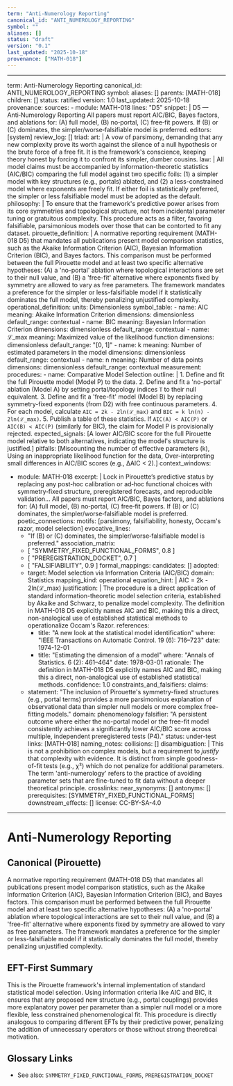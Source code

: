 ```yaml
---
term: "Anti-Numerology Reporting"
canonical_id: "ANTI_NUMEROLOGY_REPORTING"
symbol: ""
aliases: []
status: "draft"
version: "0.1"
last_updated: "2025-10-18"
provenance: ["MATH-018"]
---
```


---
term: Anti-Numerology Reporting
canonical_id: ANTI_NUMEROLOGY_REPORTING
symbol: 
aliases: []
parents: [MATH-018]
children: []
status: ratified
version: 1.0
last_updated: 2025-10-18
provenance:
  sources:
    - module: MATH-018
      lines: "D5"
      snippet: |
        D5 — Anti‑Numerology Reporting
        All papers must report AIC/BIC, Bayes factors, and ablations for: (A) full model, (B) no‑portal, (C) free‑fit powers. If (B) or (C) dominates, the simpler/worse‑falsifiable model is preferred.
  editors: [system]
  review_log: []
triad:
  art: |
    A vow of parsimony, demanding that any new complexity prove its worth against the silence of a null hypothesis or the brute force of a free fit. It is the framework's conscience, keeping theory honest by forcing it to confront its simpler, dumber cousins.
  law: |
    All model claims must be accompanied by information-theoretic statistics (AIC/BIC) comparing the full model against two specific foils: (1) a simpler model with key structures (e.g., portals) ablated, and (2) a less-constrained model where exponents are freely fit. If either foil is statistically preferred, the simpler or less falsifiable model must be adopted as the default.
  philosophy: |
    To ensure that the framework's predictive power arises from its core symmetries and topological structure, not from incidental parameter tuning or gratuitous complexity. This procedure acts as a filter, favoring falsifiable, parsimonious models over those that can be contorted to fit any dataset.
pirouette_definition: |
  A normative reporting requirement (MATH-018 D5) that mandates all publications present model comparison statistics, such as the Akaike Information Criterion (AIC), Bayesian Information Criterion (BIC), and Bayes factors. This comparison must be performed between the full Pirouette model and at least two specific alternative hypotheses: (A) a 'no-portal' ablation where topological interactions are set to their null value, and (B) a 'free-fit' alternative where exponents fixed by symmetry are allowed to vary as free parameters. The framework mandates a preference for the simpler or less-falsifiable model if it statistically dominates the full model, thereby penalizing unjustified complexity.
operational_definition:
  units: Dimensionless
  symbol_table:
    - name: AIC
      meaning: Akaike Information Criterion
      dimensions: dimensionless
      default_range: contextual
    - name: BIC
      meaning: Bayesian Information Criterion
      dimensions: dimensionless
      default_range: contextual
    - name: ℒ_max
      meaning: Maximized value of the likelihood function
      dimensions: dimensionless
      default_range: "[0, 1]"
    - name: k
      meaning: Number of estimated parameters in the model
      dimensions: dimensionless
      default_range: contextual
    - name: n
      meaning: Number of data points
      dimensions: dimensionless
      default_range: contextual
  measurement:
    procedures:
      - name: Comparative Model Selection
        outline: |
          1. Define and fit the full Pirouette model (Model P) to the data.
          2. Define and fit a 'no-portal' ablation (Model A) by setting portal/topology indices `T` to their null equivalent.
          3. Define and fit a 'free-fit' model (Model B) by replacing symmetry-fixed exponents (from D2) with free continuous parameters.
          4. For each model, calculate `AIC = 2k - 2ln(ℒ_max)` and `BIC = k ln(n) - 2ln(ℒ_max)`.
          5. Publish a table of these statistics. If `AIC(A) < AIC(P)` or `AIC(B) < AIC(P)` (similarly for BIC), the claim for Model P is provisionally rejected.
        expected_signals: [A lower AIC/BIC score for the full Pirouette model relative to both alternatives, indicating the model's structure is justified.]
        pitfalls: [Miscounting the number of effective parameters (k), Using an inappropriate likelihood function for the data, Over-interpreting small differences in AIC/BIC scores (e.g., ΔAIC < 2).]
context_windows:
  - module: MATH-018
    excerpt: |
      Lock in Pirouette’s predictive status by replacing any post‑hoc calibration or ad‑hoc functional choices with symmetry‑fixed structure, preregistered forecasts, and reproducible validation... All papers must report AIC/BIC, Bayes factors, and ablations for: (A) full model, (B) no‑portal, (C) free‑fit powers. If (B) or (C) dominates, the simpler/worse‑falsifiable model is preferred.
poetic_connections:
  motifs: [parsimony, falsifiability, honesty, Occam's razor, model selection]
  evocative_lines:
    - "If (B) or (C) dominates, the simpler/worse‑falsifiable model is preferred."
  association_matrix:
    - [ "SYMMETRY_FIXED_FUNCTIONAL_FORMS", 0.8 ]
    - [ "PREREGISTRATION_DOCKET", 0.7 ]
    - [ "FALSIFIABILITY", 0.9 ]
formal_mappings:
  candidates: []
  adopted:
    - target: Model selection via Information Criteria (AIC/BIC)
      domain: Statistics
      mapping_kind: operational
      equation_hint: |
        AIC = 2k - 2ln(ℒ_max)
      justification: |
        The procedure is a direct application of standard information-theoretic model selection criteria, established by Akaike and Schwarz, to penalize model complexity. The definition in MATH-018 D5 explicitly names AIC and BIC, making this a direct, non-analogical use of established statistical methods to operationalize Occam's Razor.
      references:
        - title: "A new look at the statistical model identification"
          where: "IEEE Transactions on Automatic Control. 19 (6): 716–723"
          date: 1974-12-01
        - title: "Estimating the dimension of a model"
          where: "Annals of Statistics. 6 (2): 461–464"
          date: 1978-03-01
      rationale: The definition in MATH-018 D5 explicitly names AIC and BIC, making this a direct, non-analogical use of established statistical methods.
      confidence: 1.0
constraints_and_falsifiers:
  claims:
    - statement: "The inclusion of Pirouette's symmetry-fixed structures (e.g., portal terms) provides a more parsimonious explanation of observational data than simpler null models or more complex free-fitting models."
      domain: phenomenology
      falsifier: "A persistent outcome where either the no-portal model or the free-fit model consistently achieves a significantly lower AIC/BIC score across multiple, independent preregistered tests (P4)."
      status: under-test
      links: [MATH-018]
naming_notes:
  collisions: []
  disambiguation: |
    This is not a prohibition on complex models, but a requirement to *justify* that complexity with evidence. It is distinct from simple goodness-of-fit tests (e.g., χ²) which do not penalize for additional parameters. The term 'anti-numerology' refers to the practice of avoiding parameter sets that are fine-tuned to fit data without a deeper theoretical principle.
crosslinks:
  near_synonyms: []
  antonyms: []
  prerequisites: [SYMMETRY_FIXED_FUNCTIONAL_FORMS]
  downstream_effects: []
license: CC-BY-SA-4.0
---

# Anti-Numerology Reporting

## Canonical (Pirouette)
A normative reporting requirement (MATH-018 D5) that mandates all publications present model comparison statistics, such as the Akaike Information Criterion (AIC), Bayesian Information Criterion (BIC), and Bayes factors. This comparison must be performed between the full Pirouette model and at least two specific alternative hypotheses: (A) a 'no-portal' ablation where topological interactions are set to their null value, and (B) a 'free-fit' alternative where exponents fixed by symmetry are allowed to vary as free parameters. The framework mandates a preference for the simpler or less-falsifiable model if it statistically dominates the full model, thereby penalizing unjustified complexity.

## EFT-First Summary
This is the Pirouette framework's internal implementation of standard statistical model selection. Using information criteria like AIC and BIC, it ensures that any proposed new structure (e.g., portal couplings) provides more explanatory power per parameter than a simpler null model or a more flexible, less constrained phenomenological fit. This procedure is directly analogous to comparing different EFTs by their predictive power, penalizing the addition of unnecessary operators or those without strong theoretical motivation.

## Glossary Links
- See also: `SYMMETRY_FIXED_FUNCTIONAL_FORMS`, `PREREGISTRATION_DOCKET`